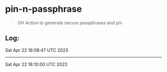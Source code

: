 # pin-n-passphrase

> GH Action to generate secure passphrases and pin

## Log:



Sat Apr 22 18:08:47 UTC 2023

---

Sat Apr 22 18:10:00 UTC 2023
